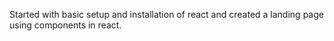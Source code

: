 Started with basic setup and installation of react and created a landing page using components in 
react.